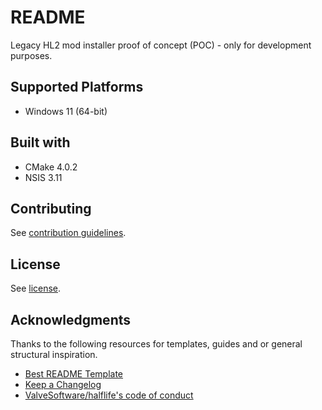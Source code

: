 # README

Legacy HL2 mod installer proof of concept (POC) - only for development purposes.

## Supported Platforms

- Windows 11 (64-bit)

## Built with

- CMake 4.0.2
- NSIS 3.11

## Contributing

See [contribution guidelines](CONTRIBUTING.md).

## License

See [license](LICENSE).

## Acknowledgments

Thanks to the following resources for templates, guides and or general structural inspiration.

- [Best README Template](https://github.com/othneildrew/Best-README-Template)
- [Keep a Changelog](https://keepachangelog.com/)
- [ValveSoftware/halflife's code of conduct](https://github.com/ValveSoftware/halflife?tab=readme-ov-file#conduct)